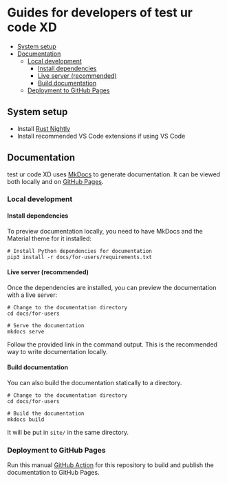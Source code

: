 <!--
Copyright (c) 2023 Sophie Katz

This file is part of test ur code XD.

test ur code XD is free software: you can redistribute it and/or modify it under the terms of the
GNU General Public License as published by the Free Software Foundation, either version 3 of the
License, or (at your option) any later version.

test ur code XD is distributed in the hope that it will be useful, but WITHOUT ANY WARRANTY; without
even the implied warranty of MERCHANTABILITY or FITNESS FOR A PARTICULAR PURPOSE. See the GNU
General Public License for more details.

You should have received a copy of the GNU General Public License along with test ur code XD. If
not, see <https://www.gnu.org/licenses/>.
-->

# Guides for developers of test ur code XD

* [System setup](#system-setup)
* [Documentation](#documentation)
    * [Local development](#local-development)
        * [Install dependencies](#install-dependencies)
        * [Live server (recommended)](#live-server-recommended)
        * [Build documentation](#build-documentation)
    * [Deployment to GitHub Pages](#deployment-to-github-pages)

## System setup

* Install [Rust Nightly](https://www.rust-lang.org/tools/install)
* Install recommended VS Code extensions if using VS Code

## Documentation

test ur code XD uses [MkDocs](https://www.mkdocs.org/) to generate documentation. It can be viewed both locally and on [GitHub Pages](https://sophie-katz.github.io/test-ur-code-XD/).

### Local development

#### Install dependencies

To preview documentation locally, you need to have MkDocs and the Material theme for it installed:

```shell
# Install Python dependencies for documentation
pip3 install -r docs/for-users/requirements.txt
```

#### Live server (recommended)

Once the dependencies are installed, you can preview the documentation with a live server:

```shell
# Change to the documentation directory
cd docs/for-users

# Serve the documentation
mkdocs serve
```

Follow the provided link in the command output. This is the recommended way to write documentation locally.

#### Build documentation

You can also build the documentation statically to a directory.

```shell
# Change to the documentation directory
cd docs/for-users

# Build the documentation
mkdocs build
```

It will be put in `site/` in the same directory.

### Deployment to GitHub Pages

Run this manual [GitHub Action](https://github.com/sophie-katz/test-ur-code-XD/actions/workflows/github-pages.yml) for this repository to build and publish the documentation to GitHub Pages.
